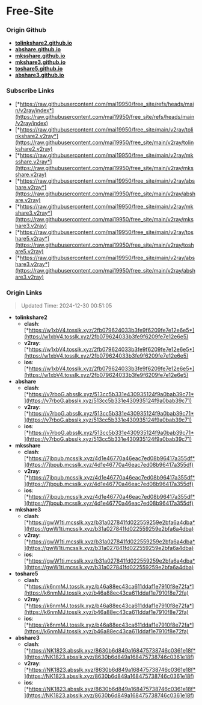 # Free-Site

### Origin Github

- [**tolinkshare2.github.io**](https://github.com/tolinkshare2/tolinkshare2.github.io)
- [**abshare.github.io**](https://github.com/abshare/abshare.github.io)
- [**mksshare.github.io**](https://github.com/mksshare/mksshare.github.io)
- [**mkshare3.github.io**](https://github.com/mkshare3/mkshare3.github.io)
- [**toshare5.github.io**](https://github.com/toshare5/toshare5.github.io)
- [**abshare3.github.io**](https://github.com/abshare3/abshare3.github.io)

### Subscribe Links

- [*https://raw.githubusercontent.com/mai19950/free_site/refs/heads/main/v2ray/index*](https://raw.githubusercontent.com/mai19950/free_site/refs/heads/main/v2ray/index)
- [*https://raw.githubusercontent.com/mai19950/free_site/main/v2ray/tolinkshare2.v2ray*](https://raw.githubusercontent.com/mai19950/free_site/main/v2ray/tolinkshare2.v2ray)
- [*https://raw.githubusercontent.com/mai19950/free_site/main/v2ray/mksshare.v2ray*](https://raw.githubusercontent.com/mai19950/free_site/main/v2ray/mksshare.v2ray)
- [*https://raw.githubusercontent.com/mai19950/free_site/main/v2ray/abshare.v2ray*](https://raw.githubusercontent.com/mai19950/free_site/main/v2ray/abshare.v2ray)
- [*https://raw.githubusercontent.com/mai19950/free_site/main/v2ray/mkshare3.v2ray*](https://raw.githubusercontent.com/mai19950/free_site/main/v2ray/mkshare3.v2ray)
- [*https://raw.githubusercontent.com/mai19950/free_site/main/v2ray/toshare5.v2ray*](https://raw.githubusercontent.com/mai19950/free_site/main/v2ray/toshare5.v2ray)
- [*https://raw.githubusercontent.com/mai19950/free_site/main/v2ray/abshare3.v2ray*](https://raw.githubusercontent.com/mai19950/free_site/main/v2ray/abshare3.v2ray)

### Origin Links

> Updated Time: 2024-12-30 00:51:05

- **tolinkshare2**
  - **clash**: [*https://w1xbV4.tosslk.xyz/2fb079624033b3fe9f6209fe7e12e6e5*](https://w1xbV4.tosslk.xyz/2fb079624033b3fe9f6209fe7e12e6e5)
  - **v2ray**: [*https://w1xbV4.tosslk.xyz/2fb079624033b3fe9f6209fe7e12e6e5*](https://w1xbV4.tosslk.xyz/2fb079624033b3fe9f6209fe7e12e6e5)
  - **ios**: [*https://w1xbV4.tosslk.xyz/2fb079624033b3fe9f6209fe7e12e6e5*](https://w1xbV4.tosslk.xyz/2fb079624033b3fe9f6209fe7e12e6e5)
- **abshare**
  - **clash**: [*https://v7rboG.absslk.xyz/513cc5b331e430935124f9a0bab39c71*](https://v7rboG.absslk.xyz/513cc5b331e430935124f9a0bab39c71)
  - **v2ray**: [*https://v7rboG.absslk.xyz/513cc5b331e430935124f9a0bab39c71*](https://v7rboG.absslk.xyz/513cc5b331e430935124f9a0bab39c71)
  - **ios**: [*https://v7rboG.absslk.xyz/513cc5b331e430935124f9a0bab39c71*](https://v7rboG.absslk.xyz/513cc5b331e430935124f9a0bab39c71)
- **mksshare**
  - **clash**: [*https://7jbpub.mcsslk.xyz/4d1e46770a46eac7ed08b96417a355df*](https://7jbpub.mcsslk.xyz/4d1e46770a46eac7ed08b96417a355df)
  - **v2ray**: [*https://7jbpub.mcsslk.xyz/4d1e46770a46eac7ed08b96417a355df*](https://7jbpub.mcsslk.xyz/4d1e46770a46eac7ed08b96417a355df)
  - **ios**: [*https://7jbpub.mcsslk.xyz/4d1e46770a46eac7ed08b96417a355df*](https://7jbpub.mcsslk.xyz/4d1e46770a46eac7ed08b96417a355df)
- **mkshare3**
  - **clash**: [*https://gwW1ti.mcsslk.xyz/b31a027841fd022559259e2bfa6a4dba*](https://gwW1ti.mcsslk.xyz/b31a027841fd022559259e2bfa6a4dba)
  - **v2ray**: [*https://gwW1ti.mcsslk.xyz/b31a027841fd022559259e2bfa6a4dba*](https://gwW1ti.mcsslk.xyz/b31a027841fd022559259e2bfa6a4dba)
  - **ios**: [*https://gwW1ti.mcsslk.xyz/b31a027841fd022559259e2bfa6a4dba*](https://gwW1ti.mcsslk.xyz/b31a027841fd022559259e2bfa6a4dba)
- **toshare5**
  - **clash**: [*https://k6nmMJ.tosslk.xyz/b46a88ec43ca611ddaf1e7910f8e72fa*](https://k6nmMJ.tosslk.xyz/b46a88ec43ca611ddaf1e7910f8e72fa)
  - **v2ray**: [*https://k6nmMJ.tosslk.xyz/b46a88ec43ca611ddaf1e7910f8e72fa*](https://k6nmMJ.tosslk.xyz/b46a88ec43ca611ddaf1e7910f8e72fa)
  - **ios**: [*https://k6nmMJ.tosslk.xyz/b46a88ec43ca611ddaf1e7910f8e72fa*](https://k6nmMJ.tosslk.xyz/b46a88ec43ca611ddaf1e7910f8e72fa)
- **abshare3**
  - **clash**: [*https://NK1823.absslk.xyz/8630b6d849a168475738746c0361e18f*](https://NK1823.absslk.xyz/8630b6d849a168475738746c0361e18f)
  - **v2ray**: [*https://NK1823.absslk.xyz/8630b6d849a168475738746c0361e18f*](https://NK1823.absslk.xyz/8630b6d849a168475738746c0361e18f)
  - **ios**: [*https://NK1823.absslk.xyz/8630b6d849a168475738746c0361e18f*](https://NK1823.absslk.xyz/8630b6d849a168475738746c0361e18f)
